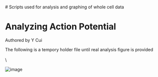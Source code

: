 <br>
# Scripts used for analysis and graphing of whole cell data


# Analyzing Action Potential
<h>Authored by Y Cui

The following is a tempory holder file until real analysis figure is provided \
\
\

![image](https://user-images.githubusercontent.com/117530949/213501535-c1abf6b5-0c58-45a9-b8ce-8dab2fc857d4.png)


